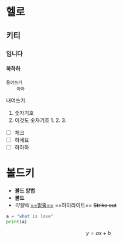 # 헬로
## 키티
### 입니다
#### 하하하
	들여쓰기
		아아

내여쓰기
1. 숫자기호
2. 이것도 숫자기호
	1.
	2.
	3.


- [ ] 체크
- [ ] 하세요
- [ ] 하하하
# 볼드키
- **볼드 방법**
- __볼드__
- *이텔릭*
<u>==밑줄==</u>
==하이라이트==
~~Strike out~~

```python
a = "what is love"
print(a)
```
$$y = ax+b$$

